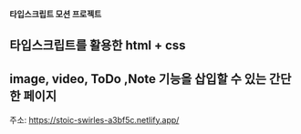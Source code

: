 #### 타입스크립트 모션 프로젝트

## 타입스크립트를 활용한 html + css

## image, video, ToDo ,Note 기능을 삽입할 수 있는 간단한 페이지

주소: https://stoic-swirles-a3bf5c.netlify.app/

